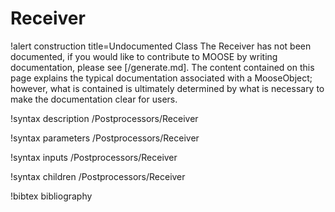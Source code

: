 <!-- MOOSE Documentation Stub: Remove this when content is added. -->

# Receiver

!alert construction title=Undocumented Class
The Receiver has not been documented, if you would like to contribute to MOOSE by
writing documentation, please see [/generate.md]. The content contained on this page explains
the typical documentation associated with a MooseObject; however, what is contained is ultimately
determined by what is necessary to make the documentation clear for users.

!syntax description /Postprocessors/Receiver

!syntax parameters /Postprocessors/Receiver

!syntax inputs /Postprocessors/Receiver

!syntax children /Postprocessors/Receiver

!bibtex bibliography
